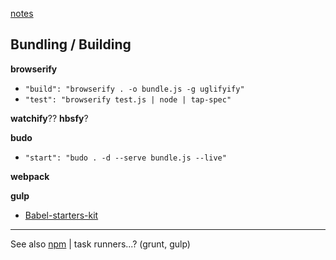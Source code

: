 [notes](notes.md)

## Bundling / Building

**browserify**

- `"build": "browserify . -o bundle.js -g uglifyify"`
- `"test": "browserify test.js | node | tap-spec"`

**watchify**?? **hbsfy**?

**budo**
- `"start": "budo . -d --serve bundle.js --live"`

**webpack**


**gulp**
- [Babel-starters-kit](https://github.com/jess-of-the-woods/Babel-starters-kit)

---

See also [npm](javascript/npm.md) | task runners...? (grunt, gulp)
